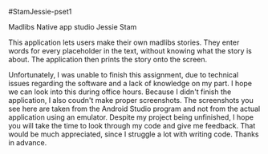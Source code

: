 #StamJessie-pset1

Madlibs
Native app studio
Jessie Stam

This application lets users make their own madlibs stories. They enter words for every placeholder in the text, without knowing what
the story is about. The application then prints the story onto the screen.

Unfortunately, I was unable to finish this assignment, due to technical issues regarding the software and a lack of knowledge on my part.
I hope we can look into this during office hours. Because I didn't finish the application, I also coudn't make proper screenshots. The
screenshots you see here are taken from the Android Studio program and not from the actual application using an emulator. Despite my
project being unfinished, I hope you will take the time to look through my code and give me feedback. That would be much appreciated, since
I struggle a lot with writing code. Thanks in advance. 
